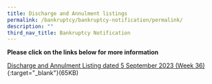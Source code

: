 ```yaml
---
title: Discharge and Annulment listings
permalink: /bankruptcy/bankruptcy-notification/permalink/
description: ""
third_nav_title: Bankruptcy Notification
---
```

**Please click on the links below for more information**<br>

[Discharge and Annulment Listing dated 5 September 2023 (Week 36)](/files/(150923)dischargeannulmentlistingweek36.pdf){:target="_blank"}(65KB)<br>